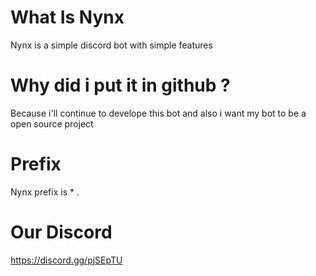 # What Is Nynx
Nynx is a simple discord bot with simple features

# Why did i put it in github ?
Because i'll continue to develope this bot and also i want my bot to be a open source project

# Prefix
Nynx prefix is * .

# Our Discord 
https://discord.gg/pjSEpTU
